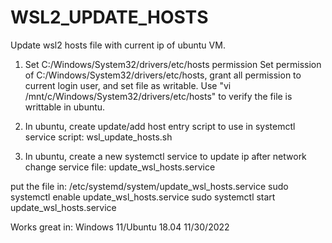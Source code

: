 # WSL2_UPDATE_HOSTS
Update wsl2 hosts file with current ip of ubuntu VM.

1. Set C:/Windows/System32/drivers/etc/hosts permission
Set permission of C:/Windows/System32/drivers/etc/hosts, grant all permission to current login user, and set file as writable.
Use "vi /mnt/c/Windows/System32/drivers/etc/hosts" to verify the file is writtable in ubuntu.

2. In ubuntu, create update/add host entry script to use in systemctl service
script: wsl_update_hosts.sh

3. In ubuntu, create a new systemctl service to update ip after network change
service file: update_wsl_hosts.service

put the file in: /etc/systemd/system/update_wsl_hosts.service
sudo systemctl enable update_wsl_hosts.service
sudo systemctl start update_wsl_hosts.service

Works great in:
Windows 11/Ubuntu 18.04
11/30/2022
